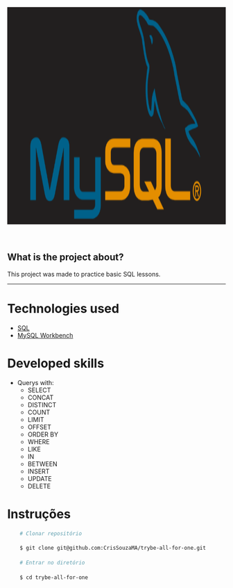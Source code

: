 <div align="center"> 
    <img width="920px" height="500px" align="center"src="./Readme/MySql.png">
</div>

<br>
<br>

## What is the project about?

This project was made to practice basic SQL lessons.

---

# Technologies used
- [SQL](https://www.w3schools.com/sql/)
- [MySQL Workbench](https://www.mysql.com/products/workbench/)

#

# Developed skills

- Querys with:
    - SELECT
    - CONCAT
    - DISTINCT
    - COUNT
    - LIMIT
    - OFFSET
    - ORDER BY
    - WHERE
    - LIKE
    - IN
    - BETWEEN
    - INSERT
    - UPDATE
    - DELETE
#

# Instruções

```bash
    # Clonar repositório

    $ git clone git@github.com:CrisSouzaMA/trybe-all-for-one.git

    # Entrar no diretório

    $ cd trybe-all-for-one

```

<br>
<br>
<br>
